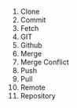 <ol>
<li>Clone</li>
<li>Commit</li>
<li>Fetch</li>
<li>GIT</li>
<li>Github</li>
<li>Merge</li>
<li>Merge Conflict</li>
<li>Push</li>
<li>Pull</li>
<li>Remote</li>
<li>Repository</li>
</ol>
